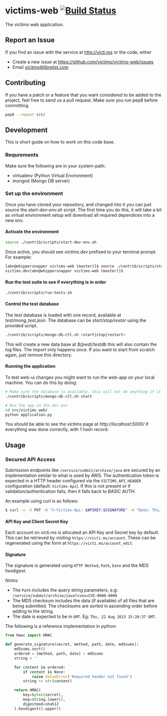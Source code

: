 victims-web [![Build Status](https://travis-ci.org/victims/victims-web.png)](https://travis-ci.org/victims/victims-web)
===========
The victims web application.
## Report an Issue
If you find an issue with the service at http://victi.ms or the code, either
* Create a new issue at https://github.com/victims/victims-web/issues
* Email vicitms@librelist.com

## Contributing
If you have a patch or a feature that you want considered to be added to the project, feel free to send us a pull request.
Make sure you run pep8 before committing.
```sh
pep8 --repeat src/
```
## Development
This is short guide on how to work on this code base.
### Requrements
Make sure the following are in your system-path:
* virtualenv (Python Virtual Environment)
* mongod (Mongo DB server)

### Set up the environment
Once you have cloned your repository, and changed into it you can just source the _start-dev-env.sh_ script. The first time you do this, it will take a bit as virtual environment setup will download all required dependices into a new env.
#### Activate the environment
```sh
source ./contrib/scripts/start-dev-env.sh
```
Once active, you should see _victims.dev_ prefixed to your terminal prompt. For example:
```sh
[abn@whippersnapper victims-web (master)]$ source ./contrib/scripts/start-dev-env.sh 
victims.dev[abn@whippersnapper victims-web (master)]$ 
```
#### Run the test suite to see if everything is in order
```sh
./contrib/scripts/run-tests.sh
```
#### Control the test database
The test database is loaded with one record, available at _test/mong_test.json_. The database can be _start/stop/restar_ using the provided script.
```sh
./contrib/scripts/mongo-db-ctl.sh <start|stop|restart>
```
This will create a new data base at _$(pwd)/testdb_ this will also contain the log files. The import only happens once. If you want to start from scratch again, just remove this directory.
#### Running the application
To test web-ui changes you might want to run the web-app on your local machine. You can do this by doing:
```sh
# Make sure the database is available, this will not do anything if it is already running
./contrib/scripts/mongo-db-ctl.sh start

# Run the app in the dev env
cd src/victims_web/
python application.py
```
You should be able to see the victims page at _http://localhost:5000/_ if everything was done correctly, with 1 hash record.

## Usage
### Secured API Access
Submission endpoints like ```/service/submit/archive/java``` are secured by an implementation similar to what is used by AWS. The authentication token is expected in a HTTP header configured via the ```VICTIMS_API_HEADER``` configuration (default: ```Victims-Api```). If this is not present or if validation/authentication fails, then it falls back to *BASIC AUTH*.

An example using curl is as follows:
```sh
$ curl -v -X PUT -H "X-Victims-Api: $APIKEY:$SIGNATURE" -H "Date: Thu, 22 Aug 2013 15:20:37 GMT" -F archive=@$ARCHIVE http://$VICTIMS_SERVER/service/submit/archive/java?version=VID\&groupId=GID\&artifactId=AID\&cves=CVE-2013-0000,CVE-2013-0001
```
#### API Key and Client Secret Key
Each account on victi.ms is allocated an API Key and Secret key by default. This can be retrieved by visiting ```https://victi.ms/account```. These can be regenerated using the form at ```https://victi.ms/account_edit```.

#### Signature
The signature is generated using ```HTTP Method```, ```Path```, ```Date``` and the *MD5 hexdigest*.

_Notes:_
* The ```Path``` includes the query string parameters, e.g: ```/service/submit/archive/java?cves=CVE-0000-0000```
* The MD5 checksum includes the data (if available) of all files that are being submitted. The checksums are sorted in ascending order before adding to the string.
* The date is expected to be in ```GMT```. Eg: ```Thu, 22 Aug 2013 15:20:37 GMT```.

The following is a reference implementation in python:
```py
from hmac import HMAC

def generate_signature(secret, method, path, date, md5sums):
    md5sums.sort()
    ordered = [method, path, date] + md5sums
    string = ''

    for content in ordered:
        if content is None:
            raise ValueError('Required header not found')
        string += str(content)

    return HMAC(
        key=bytes(secret),
        msg=string.lower(),
        digestmod=sha512
    ).hexdigest().upper()
```
